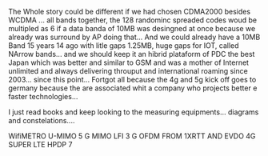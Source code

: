 The Whole story could be different if we had chosen CDMA2000 besides WCDMA ... all bands together, the 128 randominc spreaded codes woud be multipled as 6 if a data banda of 10MB was desingned at once because we already was surround by AP doing that... And we could already have a 10MB Band 15 years 14 ago with litle gaps 1.25MB, huge gaps for IOT, called NArrow bands... and we should keep it an hibrid plataform of PDC the best Japan which was better and similar to GSM and was a mother of Internet unlimited and always delivering throuput and international roaming since 2003... since this point... Fortgot all because the 4g and 5g kick off goes to germany because the are associated whit a company who projects better e faster technologies...

I just read books and keep looking to the measuring equipments... diagrams and constelations....

WifiMETRO U-MIMO
5 G MIMO LFI
3 G OFDM FROM 1XRTT AND EVDO
4G  SUPER LTE HPDP 7
